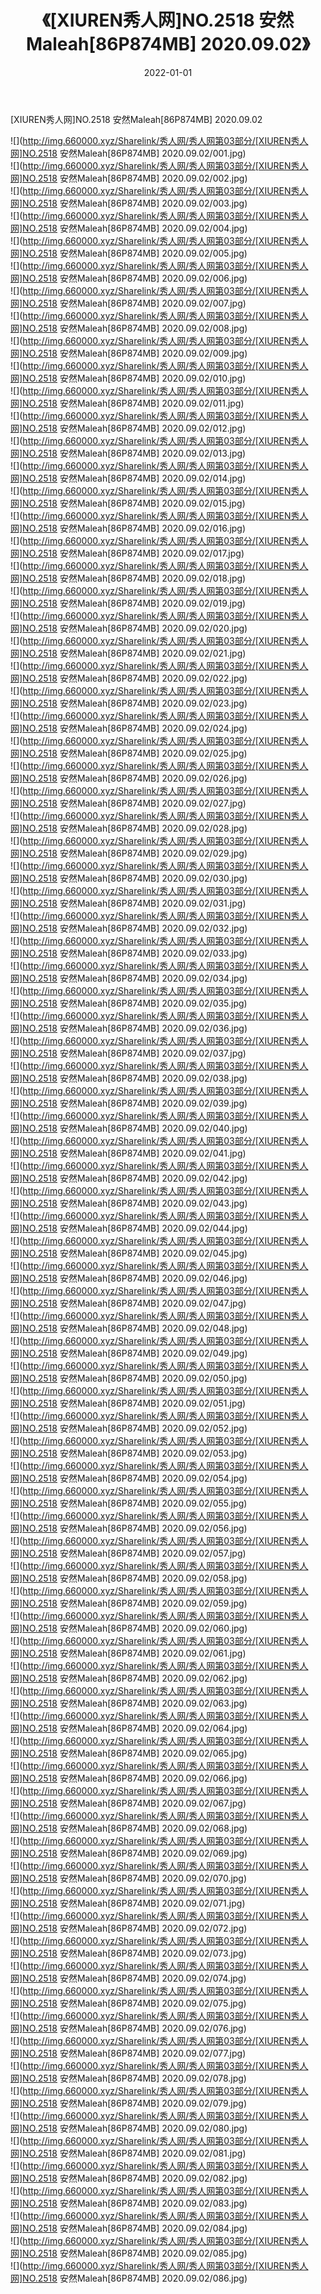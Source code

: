 ﻿---
layout: post
title:  《[XIUREN秀人网]NO.2518 安然Maleah[86P874MB] 2020.09.02》
date:   2022-01-01
img: http://img.660000.xyz/Sharelink/秀人网/秀人网第03部分/[XIUREN秀人网]NO.2518 安然Maleah[86P874MB] 2020.09.02/000.jpg
categories: [美女, 清纯, 唯美]
---

[XIUREN秀人网]NO.2518 安然Maleah[86P874MB] 2020.09.02

 ![](http://img.660000.xyz/Sharelink/秀人网/秀人网第03部分/[XIUREN秀人网]NO.2518 安然Maleah[86P874MB] 2020.09.02/001.jpg) <br>![](http://img.660000.xyz/Sharelink/秀人网/秀人网第03部分/[XIUREN秀人网]NO.2518 安然Maleah[86P874MB] 2020.09.02/002.jpg) <br>![](http://img.660000.xyz/Sharelink/秀人网/秀人网第03部分/[XIUREN秀人网]NO.2518 安然Maleah[86P874MB] 2020.09.02/003.jpg) <br>![](http://img.660000.xyz/Sharelink/秀人网/秀人网第03部分/[XIUREN秀人网]NO.2518 安然Maleah[86P874MB] 2020.09.02/004.jpg) <br>![](http://img.660000.xyz/Sharelink/秀人网/秀人网第03部分/[XIUREN秀人网]NO.2518 安然Maleah[86P874MB] 2020.09.02/005.jpg) <br>![](http://img.660000.xyz/Sharelink/秀人网/秀人网第03部分/[XIUREN秀人网]NO.2518 安然Maleah[86P874MB] 2020.09.02/006.jpg) <br>![](http://img.660000.xyz/Sharelink/秀人网/秀人网第03部分/[XIUREN秀人网]NO.2518 安然Maleah[86P874MB] 2020.09.02/007.jpg) <br>![](http://img.660000.xyz/Sharelink/秀人网/秀人网第03部分/[XIUREN秀人网]NO.2518 安然Maleah[86P874MB] 2020.09.02/008.jpg) <br>![](http://img.660000.xyz/Sharelink/秀人网/秀人网第03部分/[XIUREN秀人网]NO.2518 安然Maleah[86P874MB] 2020.09.02/009.jpg) <br>![](http://img.660000.xyz/Sharelink/秀人网/秀人网第03部分/[XIUREN秀人网]NO.2518 安然Maleah[86P874MB] 2020.09.02/010.jpg) <br>![](http://img.660000.xyz/Sharelink/秀人网/秀人网第03部分/[XIUREN秀人网]NO.2518 安然Maleah[86P874MB] 2020.09.02/011.jpg) <br>![](http://img.660000.xyz/Sharelink/秀人网/秀人网第03部分/[XIUREN秀人网]NO.2518 安然Maleah[86P874MB] 2020.09.02/012.jpg) <br>![](http://img.660000.xyz/Sharelink/秀人网/秀人网第03部分/[XIUREN秀人网]NO.2518 安然Maleah[86P874MB] 2020.09.02/013.jpg) <br>![](http://img.660000.xyz/Sharelink/秀人网/秀人网第03部分/[XIUREN秀人网]NO.2518 安然Maleah[86P874MB] 2020.09.02/014.jpg) <br>![](http://img.660000.xyz/Sharelink/秀人网/秀人网第03部分/[XIUREN秀人网]NO.2518 安然Maleah[86P874MB] 2020.09.02/015.jpg) <br>![](http://img.660000.xyz/Sharelink/秀人网/秀人网第03部分/[XIUREN秀人网]NO.2518 安然Maleah[86P874MB] 2020.09.02/016.jpg) <br>![](http://img.660000.xyz/Sharelink/秀人网/秀人网第03部分/[XIUREN秀人网]NO.2518 安然Maleah[86P874MB] 2020.09.02/017.jpg) <br>![](http://img.660000.xyz/Sharelink/秀人网/秀人网第03部分/[XIUREN秀人网]NO.2518 安然Maleah[86P874MB] 2020.09.02/018.jpg) <br>![](http://img.660000.xyz/Sharelink/秀人网/秀人网第03部分/[XIUREN秀人网]NO.2518 安然Maleah[86P874MB] 2020.09.02/019.jpg) <br>![](http://img.660000.xyz/Sharelink/秀人网/秀人网第03部分/[XIUREN秀人网]NO.2518 安然Maleah[86P874MB] 2020.09.02/020.jpg) <br>![](http://img.660000.xyz/Sharelink/秀人网/秀人网第03部分/[XIUREN秀人网]NO.2518 安然Maleah[86P874MB] 2020.09.02/021.jpg) <br>![](http://img.660000.xyz/Sharelink/秀人网/秀人网第03部分/[XIUREN秀人网]NO.2518 安然Maleah[86P874MB] 2020.09.02/022.jpg) <br>![](http://img.660000.xyz/Sharelink/秀人网/秀人网第03部分/[XIUREN秀人网]NO.2518 安然Maleah[86P874MB] 2020.09.02/023.jpg) <br>![](http://img.660000.xyz/Sharelink/秀人网/秀人网第03部分/[XIUREN秀人网]NO.2518 安然Maleah[86P874MB] 2020.09.02/024.jpg) <br>![](http://img.660000.xyz/Sharelink/秀人网/秀人网第03部分/[XIUREN秀人网]NO.2518 安然Maleah[86P874MB] 2020.09.02/025.jpg) <br>![](http://img.660000.xyz/Sharelink/秀人网/秀人网第03部分/[XIUREN秀人网]NO.2518 安然Maleah[86P874MB] 2020.09.02/026.jpg) <br>![](http://img.660000.xyz/Sharelink/秀人网/秀人网第03部分/[XIUREN秀人网]NO.2518 安然Maleah[86P874MB] 2020.09.02/027.jpg) <br>![](http://img.660000.xyz/Sharelink/秀人网/秀人网第03部分/[XIUREN秀人网]NO.2518 安然Maleah[86P874MB] 2020.09.02/028.jpg) <br>![](http://img.660000.xyz/Sharelink/秀人网/秀人网第03部分/[XIUREN秀人网]NO.2518 安然Maleah[86P874MB] 2020.09.02/029.jpg) <br>![](http://img.660000.xyz/Sharelink/秀人网/秀人网第03部分/[XIUREN秀人网]NO.2518 安然Maleah[86P874MB] 2020.09.02/030.jpg) <br>![](http://img.660000.xyz/Sharelink/秀人网/秀人网第03部分/[XIUREN秀人网]NO.2518 安然Maleah[86P874MB] 2020.09.02/031.jpg) <br>![](http://img.660000.xyz/Sharelink/秀人网/秀人网第03部分/[XIUREN秀人网]NO.2518 安然Maleah[86P874MB] 2020.09.02/032.jpg) <br>![](http://img.660000.xyz/Sharelink/秀人网/秀人网第03部分/[XIUREN秀人网]NO.2518 安然Maleah[86P874MB] 2020.09.02/033.jpg) <br>![](http://img.660000.xyz/Sharelink/秀人网/秀人网第03部分/[XIUREN秀人网]NO.2518 安然Maleah[86P874MB] 2020.09.02/034.jpg) <br>![](http://img.660000.xyz/Sharelink/秀人网/秀人网第03部分/[XIUREN秀人网]NO.2518 安然Maleah[86P874MB] 2020.09.02/035.jpg) <br>![](http://img.660000.xyz/Sharelink/秀人网/秀人网第03部分/[XIUREN秀人网]NO.2518 安然Maleah[86P874MB] 2020.09.02/036.jpg) <br>![](http://img.660000.xyz/Sharelink/秀人网/秀人网第03部分/[XIUREN秀人网]NO.2518 安然Maleah[86P874MB] 2020.09.02/037.jpg) <br>![](http://img.660000.xyz/Sharelink/秀人网/秀人网第03部分/[XIUREN秀人网]NO.2518 安然Maleah[86P874MB] 2020.09.02/038.jpg) <br>![](http://img.660000.xyz/Sharelink/秀人网/秀人网第03部分/[XIUREN秀人网]NO.2518 安然Maleah[86P874MB] 2020.09.02/039.jpg) <br>![](http://img.660000.xyz/Sharelink/秀人网/秀人网第03部分/[XIUREN秀人网]NO.2518 安然Maleah[86P874MB] 2020.09.02/040.jpg) <br>![](http://img.660000.xyz/Sharelink/秀人网/秀人网第03部分/[XIUREN秀人网]NO.2518 安然Maleah[86P874MB] 2020.09.02/041.jpg) <br>![](http://img.660000.xyz/Sharelink/秀人网/秀人网第03部分/[XIUREN秀人网]NO.2518 安然Maleah[86P874MB] 2020.09.02/042.jpg) <br>![](http://img.660000.xyz/Sharelink/秀人网/秀人网第03部分/[XIUREN秀人网]NO.2518 安然Maleah[86P874MB] 2020.09.02/043.jpg) <br>![](http://img.660000.xyz/Sharelink/秀人网/秀人网第03部分/[XIUREN秀人网]NO.2518 安然Maleah[86P874MB] 2020.09.02/044.jpg) <br>![](http://img.660000.xyz/Sharelink/秀人网/秀人网第03部分/[XIUREN秀人网]NO.2518 安然Maleah[86P874MB] 2020.09.02/045.jpg) <br>![](http://img.660000.xyz/Sharelink/秀人网/秀人网第03部分/[XIUREN秀人网]NO.2518 安然Maleah[86P874MB] 2020.09.02/046.jpg) <br>![](http://img.660000.xyz/Sharelink/秀人网/秀人网第03部分/[XIUREN秀人网]NO.2518 安然Maleah[86P874MB] 2020.09.02/047.jpg) <br>![](http://img.660000.xyz/Sharelink/秀人网/秀人网第03部分/[XIUREN秀人网]NO.2518 安然Maleah[86P874MB] 2020.09.02/048.jpg) <br>![](http://img.660000.xyz/Sharelink/秀人网/秀人网第03部分/[XIUREN秀人网]NO.2518 安然Maleah[86P874MB] 2020.09.02/049.jpg) <br>![](http://img.660000.xyz/Sharelink/秀人网/秀人网第03部分/[XIUREN秀人网]NO.2518 安然Maleah[86P874MB] 2020.09.02/050.jpg) <br>![](http://img.660000.xyz/Sharelink/秀人网/秀人网第03部分/[XIUREN秀人网]NO.2518 安然Maleah[86P874MB] 2020.09.02/051.jpg) <br>![](http://img.660000.xyz/Sharelink/秀人网/秀人网第03部分/[XIUREN秀人网]NO.2518 安然Maleah[86P874MB] 2020.09.02/052.jpg) <br>![](http://img.660000.xyz/Sharelink/秀人网/秀人网第03部分/[XIUREN秀人网]NO.2518 安然Maleah[86P874MB] 2020.09.02/053.jpg) <br>![](http://img.660000.xyz/Sharelink/秀人网/秀人网第03部分/[XIUREN秀人网]NO.2518 安然Maleah[86P874MB] 2020.09.02/054.jpg) <br>![](http://img.660000.xyz/Sharelink/秀人网/秀人网第03部分/[XIUREN秀人网]NO.2518 安然Maleah[86P874MB] 2020.09.02/055.jpg) <br>![](http://img.660000.xyz/Sharelink/秀人网/秀人网第03部分/[XIUREN秀人网]NO.2518 安然Maleah[86P874MB] 2020.09.02/056.jpg) <br>![](http://img.660000.xyz/Sharelink/秀人网/秀人网第03部分/[XIUREN秀人网]NO.2518 安然Maleah[86P874MB] 2020.09.02/057.jpg) <br>![](http://img.660000.xyz/Sharelink/秀人网/秀人网第03部分/[XIUREN秀人网]NO.2518 安然Maleah[86P874MB] 2020.09.02/058.jpg) <br>![](http://img.660000.xyz/Sharelink/秀人网/秀人网第03部分/[XIUREN秀人网]NO.2518 安然Maleah[86P874MB] 2020.09.02/059.jpg) <br>![](http://img.660000.xyz/Sharelink/秀人网/秀人网第03部分/[XIUREN秀人网]NO.2518 安然Maleah[86P874MB] 2020.09.02/060.jpg) <br>![](http://img.660000.xyz/Sharelink/秀人网/秀人网第03部分/[XIUREN秀人网]NO.2518 安然Maleah[86P874MB] 2020.09.02/061.jpg) <br>![](http://img.660000.xyz/Sharelink/秀人网/秀人网第03部分/[XIUREN秀人网]NO.2518 安然Maleah[86P874MB] 2020.09.02/062.jpg) <br>![](http://img.660000.xyz/Sharelink/秀人网/秀人网第03部分/[XIUREN秀人网]NO.2518 安然Maleah[86P874MB] 2020.09.02/063.jpg) <br>![](http://img.660000.xyz/Sharelink/秀人网/秀人网第03部分/[XIUREN秀人网]NO.2518 安然Maleah[86P874MB] 2020.09.02/064.jpg) <br>![](http://img.660000.xyz/Sharelink/秀人网/秀人网第03部分/[XIUREN秀人网]NO.2518 安然Maleah[86P874MB] 2020.09.02/065.jpg) <br>![](http://img.660000.xyz/Sharelink/秀人网/秀人网第03部分/[XIUREN秀人网]NO.2518 安然Maleah[86P874MB] 2020.09.02/066.jpg) <br>![](http://img.660000.xyz/Sharelink/秀人网/秀人网第03部分/[XIUREN秀人网]NO.2518 安然Maleah[86P874MB] 2020.09.02/067.jpg) <br>![](http://img.660000.xyz/Sharelink/秀人网/秀人网第03部分/[XIUREN秀人网]NO.2518 安然Maleah[86P874MB] 2020.09.02/068.jpg) <br>![](http://img.660000.xyz/Sharelink/秀人网/秀人网第03部分/[XIUREN秀人网]NO.2518 安然Maleah[86P874MB] 2020.09.02/069.jpg) <br>![](http://img.660000.xyz/Sharelink/秀人网/秀人网第03部分/[XIUREN秀人网]NO.2518 安然Maleah[86P874MB] 2020.09.02/070.jpg) <br>![](http://img.660000.xyz/Sharelink/秀人网/秀人网第03部分/[XIUREN秀人网]NO.2518 安然Maleah[86P874MB] 2020.09.02/071.jpg) <br>![](http://img.660000.xyz/Sharelink/秀人网/秀人网第03部分/[XIUREN秀人网]NO.2518 安然Maleah[86P874MB] 2020.09.02/072.jpg) <br>![](http://img.660000.xyz/Sharelink/秀人网/秀人网第03部分/[XIUREN秀人网]NO.2518 安然Maleah[86P874MB] 2020.09.02/073.jpg) <br>![](http://img.660000.xyz/Sharelink/秀人网/秀人网第03部分/[XIUREN秀人网]NO.2518 安然Maleah[86P874MB] 2020.09.02/074.jpg) <br>![](http://img.660000.xyz/Sharelink/秀人网/秀人网第03部分/[XIUREN秀人网]NO.2518 安然Maleah[86P874MB] 2020.09.02/075.jpg) <br>![](http://img.660000.xyz/Sharelink/秀人网/秀人网第03部分/[XIUREN秀人网]NO.2518 安然Maleah[86P874MB] 2020.09.02/076.jpg) <br>![](http://img.660000.xyz/Sharelink/秀人网/秀人网第03部分/[XIUREN秀人网]NO.2518 安然Maleah[86P874MB] 2020.09.02/077.jpg) <br>![](http://img.660000.xyz/Sharelink/秀人网/秀人网第03部分/[XIUREN秀人网]NO.2518 安然Maleah[86P874MB] 2020.09.02/078.jpg) <br>![](http://img.660000.xyz/Sharelink/秀人网/秀人网第03部分/[XIUREN秀人网]NO.2518 安然Maleah[86P874MB] 2020.09.02/079.jpg) <br>![](http://img.660000.xyz/Sharelink/秀人网/秀人网第03部分/[XIUREN秀人网]NO.2518 安然Maleah[86P874MB] 2020.09.02/080.jpg) <br>![](http://img.660000.xyz/Sharelink/秀人网/秀人网第03部分/[XIUREN秀人网]NO.2518 安然Maleah[86P874MB] 2020.09.02/081.jpg) <br>![](http://img.660000.xyz/Sharelink/秀人网/秀人网第03部分/[XIUREN秀人网]NO.2518 安然Maleah[86P874MB] 2020.09.02/082.jpg) <br>![](http://img.660000.xyz/Sharelink/秀人网/秀人网第03部分/[XIUREN秀人网]NO.2518 安然Maleah[86P874MB] 2020.09.02/083.jpg) <br>![](http://img.660000.xyz/Sharelink/秀人网/秀人网第03部分/[XIUREN秀人网]NO.2518 安然Maleah[86P874MB] 2020.09.02/084.jpg) <br>![](http://img.660000.xyz/Sharelink/秀人网/秀人网第03部分/[XIUREN秀人网]NO.2518 安然Maleah[86P874MB] 2020.09.02/085.jpg) <br>![](http://img.660000.xyz/Sharelink/秀人网/秀人网第03部分/[XIUREN秀人网]NO.2518 安然Maleah[86P874MB] 2020.09.02/086.jpg) <br>